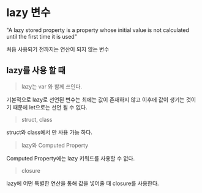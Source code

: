 # lazy 변수 

"A lazy stored property is a property whose initial value is not calculated until the first time it is used"


처음 사용되기 전까지는 연산이 되지 않는 변수

## lazy를 사용 할 때

> lazy는 var 와 함께 쓰인다.    

기본적으로 lazy로 선언된 변수는 최에는 값이 존재하지 않고 이후에 값이 생기는 것이기 때문에 let으로는 선언 될 수 없다.
> struct, class

struct와 class에서 만 사용 가능 하다.

>lazy와 Computed Property

Computed Property에는 lazy 키워드를 사용할 수 없다. 

> closure

lazy에 어떤 특별한 연산을 통해 값을 넣어줄 때 closure를 사용한다.